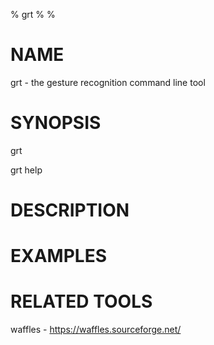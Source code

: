 % grt
%
%

# NAME

 grt - the gesture recognition command line tool

# SYNOPSIS

 grt <command>
 
 grt help <command>

# DESCRIPTION

# EXAMPLES

# RELATED TOOLS

 waffles - https://waffles.sourceforge.net/ 
